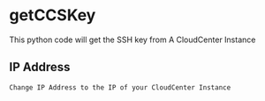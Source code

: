 # getCCSKey
This python code will get the SSH key from A CloudCenter Instance

## IP Address
`Change IP Address to the IP of your CloudCenter Instance`
